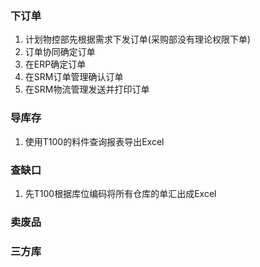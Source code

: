 ### 下订单
1. 计划物控部先根据需求下发订单(采购部没有理论权限下单)
2. 订单协同确定订单
3. 在ERP确定订单
4. 在SRM订单管理确认订单
5. 在SRM物流管理发送并打印订单
### 导库存
1. 使用T100的料件查询报表导出Excel
### 查缺口
1. 先T100根据库位编码将所有仓库的单汇出成Excel
### 卖废品

### 三方库
